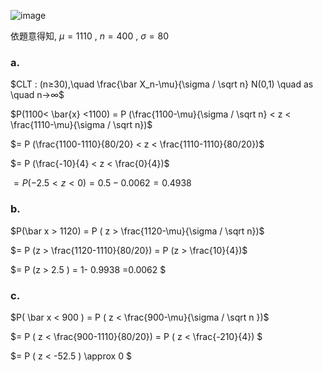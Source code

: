 ![image](https://github.com/user-attachments/assets/971619ce-a494-45c8-913e-32357525de31)  


依題意得知,  $\mu=1110$  , $n=400$  , $\sigma=80$  

### a.  

$CLT : (n≥30),\quad \frac{\bar X_n-\mu}{\sigma / \sqrt n} N(0,1) \quad as \quad  n→∞$  

$P(1100< \bar{x} <1100) = P (\frac{1100-\mu}{\sigma / \sqrt n} < z < \frac{1110-\mu}{\sigma / \sqrt n})$

$= P (\frac{1100-1110}{80/20} < z < \frac{1110-1110}{80/20})$

$= P (\frac{-10}{4} < z < \frac{0}{4})$

$= P (-2.5 < z < 0) = 0.5-0.0062 = 0.4938$  



### b.  

$P(\bar x > 1120) = P ( z > \frac{1120-\mu}{\sigma / \sqrt n})$

$= P (z > \frac{1120-1110}{80/20}) = P (z > \frac{10}{4})$

$= P (z > 2.5 ) = 1- 0.9938 =0.0062 $  



### c.  

$P( \bar x < 900 ) = P ( z < \frac{900-\mu}{\sigma / \sqrt n })$

$= P ( z < \frac{900-1110}{80/20}) = P ( z < \frac{-210}{4}) $

$= P ( z < -52.5 ) \approx 0 $

